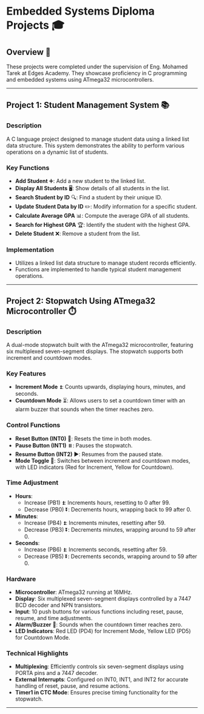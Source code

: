 # Embedded Systems Diploma Projects 🎓

## Overview 🌟

These projects were completed under the supervision of Eng. Mohamed Tarek at Edges Academy. They showcase proficiency in C programming and embedded systems using ATmega32 microcontrollers.

---

## Project 1: Student Management System 📚

### Description
A C language project designed to manage student data using a linked list data structure. This system demonstrates the ability to perform various operations on a dynamic list of students.

### Key Functions
- **Add Student** ➕: Add a new student to the linked list.
- **Display All Students** 🖥️: Show details of all students in the list.
- **Search Student by ID** 🔍: Find a student by their unique ID.
- **Update Student Data by ID** ✏️: Modify information for a specific student.
- **Calculate Average GPA** 📊: Compute the average GPA of all students.
- **Search for Highest GPA** 🏆: Identify the student with the highest GPA.
- **Delete Student** ❌: Remove a student from the list.

### Implementation
- Utilizes a linked list data structure to manage student records efficiently.
- Functions are implemented to handle typical student management operations.

---

## Project 2: Stopwatch Using ATmega32 Microcontroller ⏱️

### Description
A dual-mode stopwatch built with the ATmega32 microcontroller, featuring six multiplexed seven-segment displays. The stopwatch supports both increment and countdown modes.

### Key Features
- **Increment Mode** ⏫: Counts upwards, displaying hours, minutes, and seconds.
- **Countdown Mode** ⏳: Allows users to set a countdown timer with an alarm buzzer that sounds when the timer reaches zero.

### Control Functions
- **Reset Button (INT0)** 🔄: Resets the time in both modes.
- **Pause Button (INT1)** ⏸️: Pauses the stopwatch.
- **Resume Button (INT2)** ▶️: Resumes from the paused state.
- **Mode Toggle** 🔁: Switches between increment and countdown modes, with LED indicators (Red for Increment, Yellow for Countdown).

### Time Adjustment
- **Hours**:
  - Increase (PB1) ⏫: Increments hours, resetting to 0 after 99.
  - Decrease (PB0) ⏬: Decrements hours, wrapping back to 99 after 0.
- **Minutes**:
  - Increase (PB4) ⏫: Increments minutes, resetting after 59.
  - Decrease (PB3) ⏬: Decrements minutes, wrapping around to 59 after 0.
- **Seconds**:
  - Increase (PB6) ⏫: Increments seconds, resetting after 59.
  - Decrease (PB5) ⏬: Decrements seconds, wrapping around to 59 after 0.

### Hardware
- **Microcontroller**: ATmega32 running at 16MHz.
- **Display**: Six multiplexed seven-segment displays controlled by a 7447 BCD decoder and NPN transistors.
- **Input**: 10 push buttons for various functions including reset, pause, resume, and time adjustments.
- **Alarm/Buzzer** 🔔: Sounds when the countdown timer reaches zero.
- **LED Indicators**: Red LED (PD4) for Increment Mode, Yellow LED (PD5) for Countdown Mode.

### Technical Highlights
- **Multiplexing**: Efficiently controls six seven-segment displays using PORTA pins and a 7447 decoder.
- **External Interrupts**: Configured on INT0, INT1, and INT2 for accurate handling of reset, pause, and resume actions.
- **Timer1 in CTC Mode**: Ensures precise timing functionality for the stopwatch.

---
